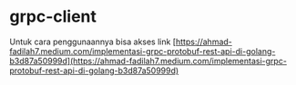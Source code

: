 # grpc-client

Untuk cara penggunaannya bisa akses link 
[https://ahmad-fadilah7.medium.com/implementasi-grpc-protobuf-rest-api-di-golang-b3d87a50999d](https://ahmad-fadilah7.medium.com/implementasi-grpc-protobuf-rest-api-di-golang-b3d87a50999d)
